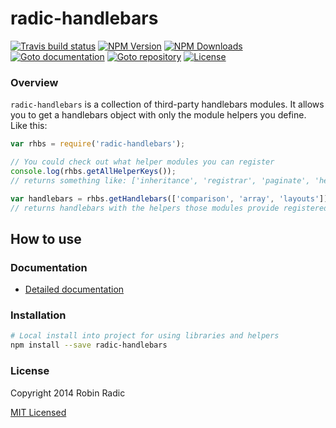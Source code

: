# radic-handlebars
[![Travis build status](https://img.shields.io/travis/RobinRadic/node-radic-handlebars.svg)](http://travis-ci.org/RobinRadic/node-radic-handlebars)
[![NPM Version](https://img.shields.io/npm/v/radic-handlebars.svg)](http://npmjs.org/package/radic-handlebars)
[![NPM Downloads](https://img.shields.io/npm/dm/radic-handlebars.svg)](http://npmjs.org/package/radic-handlebars)
[![Goto documentation](http://img.shields.io/badge/goto-documentation-orange.svg)](http://robin.radic.nl/node-radic-handlebars)
[![Goto repository](http://img.shields.io/badge/goto-repository-orange.svg)](https://github.com/robinradic/node-radic-handlebars)
[![License](http://img.shields.io/badge/license-MIT-blue.svg)](http://radic.mit-license.org)

### Overview
`radic-handlebars` is a collection of third-party handlebars modules. It allows you to get a handlebars object with only the module helpers you define. Like this:
```javascript
var rhbs = require('radic-handlebars');

// You could check out what helper modules you can register
console.log(rhbs.getAllHelperKeys());
// returns something like: ['inheritance', 'registrar', 'paginate', 'helpers2', 'layouts', 'comparison', 'pluralize', 'helpers', 'eachitems', 'twitter', 'slugify', 'regexp', 'prettify', 'fileset', 'i18nliner', 'fs', 'array', 'json', 'analyticsjs']

var handlebars = rhbs.getHandlebars(['comparison', 'array', 'layouts']);
// returns handlebars with the helpers those modules provide registered.
```
  
## How to use

### Documentation
- [Detailed documentation](http://robin.radic.nl/node-radic)
  
  
  
### Installation
```bash
# Local install into project for using libraries and helpers
npm install --save radic-handlebars
```
  
  
### License
Copyright 2014 Robin Radic 

[MIT Licensed](http://radic.mit-license.org)

